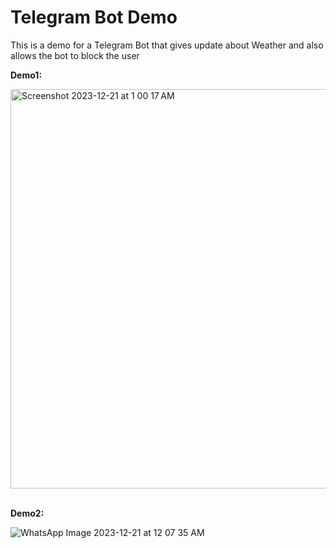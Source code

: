# Telegram Bot Demo
This is a demo for a Telegram Bot that gives update about Weather and also allows the bot to block the user

**Demo1:**

<img width="639" alt="Screenshot 2023-12-21 at 1 00 17 AM" src="https://github.com/shreyagupta2405/Demo/assets/90089455/1ff327c5-5d6d-406f-a889-88e9b39ff98f">
<br></br>

**Demo2:**

![WhatsApp Image 2023-12-21 at 12 07 35 AM](https://github.com/shreyagupta2405/Demo/assets/90089455/2617cd63-5c57-4600-b6ce-3efcc1f42f06)
